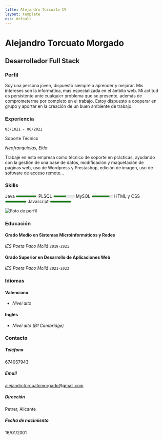 ```yaml
---
title: Alejandro Torcuato CV
layout: template
css: default
---
```


[Comentario]: <> (Variables para el uso de JetKyll)

[Comment]: <> (Gracias a la regla de parse_block_html me permite introducir lenguaje md dentro de etiquetas HTML, sino no sería posible. Esto lo hago para hacer dos columnas con más facilidad.)

<div id="cv">

[Comment]: <> (Md es tan básico que no se pueden introducir código dentro de divs para separarlo, así que voy a hacer dos includes para dividirlo entre dos divs y poder aplicar el estilo de dos columnas)

[Comment]: <> (Nombre y apellidos del autor)

# Alejandro Torcuato Morgado

[Comment]: <> (A qué te dedicas)

## Desarrollador Full Stack

[Comment]: <> (Breve descripción sobre ti)

### Perfil

Soy una persona joven, dispuesto siempre a aprender y mejorar. Mis intereses son la informática, más especializada en el ámbito web. Mi actitud es persistente ante cualquier problema que se presente, además de comprometerme por completo en el trabajo. Estoy dispuesto a cooperar en grupo y aportar en la creación de un buen ambiente de trabajo.

[Comment]: <> (Experiencia laboral)

### Experiencia

`03/1021 - 06/2021`

Soporte Técnico

_Neofranquicias, Elda_

Trabajé en esta empresa como técnico de soporte en prácticas, ayudando con la gestión de una base de datos, modificación y maquetación de páginas web, uso de Wordpress y Prestashop, edición de imagen, uso de software de acceso remoto...

### Skills

Java
  <meter min="0" max="100" value="95">95%</meter>
PLSQL
  <meter min="0" max="100" value="60">60%</meter>
MySQL
  <meter min="0" max="100" value="85">85%</meter>
HTML y CSS
  <meter min="0" max="100" value="99">99%</meter>
Javascript
  <meter min="0" max="100" value="99">99%</meter>

</div>

<div id="sidebar">

[Comment]: <> (Foto de perfil)

<div>
<img src="https://i1.sndcdn.com/artworks-DfDLRYUqkm9IDWcy-AYXT0w-t500x500.jpg" alt="Foto de perfil">
</div>

<div>

[Comment]: <> (Información sobre tu educación)

### Educación

#### Grado Medio en Sistemas Microinformáticos y Redes

_IES Poeta Paco Mollá_
`2019-2021`

#### Grado Superior en Desarrollo de Aplicaciones Web

_IES Poeta Paco Mollá_
`2021-2023`

[Comment]: <> (Idiomas)

### Idiomas

#### Valenciano

- _Nivel alto_

#### Inglés

- _Nivel alto (B1 Cambridge)_

[Comment]: <> (Datos de contacto)

### Contacto

##### Teléfono

674067943

##### Email

alejandrotorcuatomorgado@gmail.com

##### Dirección

Petrer, Alicante

##### Fecha de nacimiento

16/01/2001

</div>
</div>
